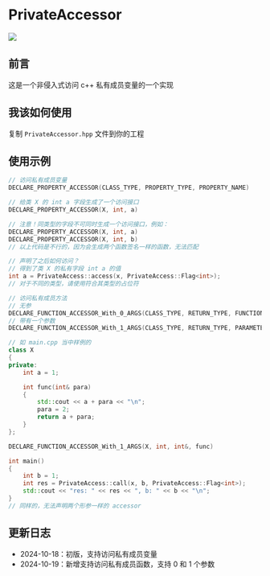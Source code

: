 # PrivateAccessor

![](https://github.com/00nico00/PrivateAccess/actions/workflows/cmake-multi-platform.yml/badge.svg)


## 前言
这是一个非侵入式访问 c++ 私有成员变量的一个实现

## 我该如何使用
复制 `PrivateAccessor.hpp` 文件到你的工程

## 使用示例
```cpp
// 访问私有成员变量
DECLARE_PROPERTY_ACCESSOR(CLASS_TYPE, PROPERTY_TYPE, PROPERTY_NAME)

// 给类 X 的 int a 字段生成了一个访问接口
DECLARE_PROPERTY_ACCESSOR(X, int, a)

// 注意！同类型的字段不可同时生成一个访问接口，例如：
DECLARE_PROPERTY_ACCESSOR(X, int, a)
DECLARE_PROPERTY_ACCESSOR(X, int, b)
// 以上代码是不行的，因为会生成两个函数签名一样的函数，无法匹配

// 声明了之后如何访问？
// 得到了类 X 的私有字段 int a 的值
int a = PrivateAccess::access(x, PrivateAccess::Flag<int>);
// 对于不同的类型，请使用符合其类型的占位符
```

```cpp
// 访问私有成员方法
// 无参
DECLARE_FUNCTION_ACCESSOR_With_0_ARGS(CLASS_TYPE, RETURN_TYPE, FUNCTION_NAME)
// 带有一个参数
DECLARE_FUNCTION_ACCESSOR_With_1_ARGS(CLASS_TYPE, RETURN_TYPE, PARAMETER_TYPE, FUNCTION_NAME)

// 如 main.cpp 当中样例的
class X
{
private:
    int a = 1;

    int func(int& para)
    {
        std::cout << a + para << "\n";
        para = 2;
        return a + para;
    }
};

DECLARE_FUNCTION_ACCESSOR_With_1_ARGS(X, int, int&, func)

int main()
{
    int b = 1;
    int res = PrivateAccess::call(x, b, PrivateAccess::Flag<int>);
    std::cout << "res: " << res << ", b: " << b << "\n";
}
// 同样的，无法声明两个形参一样的 accessor
```

## 更新日志
+ 2024-10-18：初版，支持访问私有成员变量
+ 2024-10-19：新增支持访问私有成员函数，支持 0 和 1 个参数